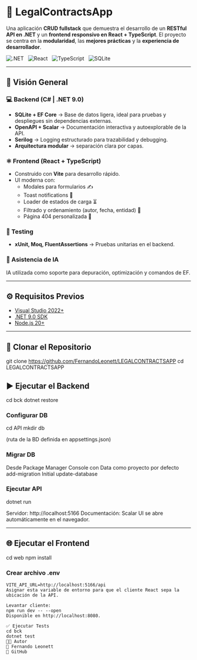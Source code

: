 # 📜 LegalContractsApp

Una aplicación **CRUD fullstack** que demuestra el desarrollo de un **RESTful API en .NET** y un **frontend responsivo en React + TypeScript**.
El proyecto se centra en la **modularidad**, las **mejores prácticas** y la **experiencia de desarrollador**.

![.NET](https://img.shields.io/badge/.NET-9.0-512BD4?logo=dotnet&logoColor=white)  
![React](https://img.shields.io/badge/React-18-61DAFB?logo=react&logoColor=black)  
![TypeScript](https://img.shields.io/badge/TypeScript-5-3178C6?logo=typescript&logoColor=white)  
![SQLite](https://img.shields.io/badge/SQLite-3-003B57?logo=sqlite&logoColor=white)

---

## 🚀 Visión General

### 💻 Backend (C# | .NET 9.0)

- **SQLite + EF Core** → Base de datos ligera, ideal para pruebas y despliegues sin dependencias externas.
- **OpenAPI + Scalar** → Documentación interactiva y autoexplorable de la API.
- **Serilog** → Logging estructurado para trazabilidad y debugging.
- **Arquitectura modular** → separación clara por capas.

### ⚛️ Frontend (React + TypeScript)

- Construido con **Vite** para desarrollo rápido.
- UI moderna con:
  - Modales para formularios ✍️
  - Toast notifications 🔔
  - Loader de estados de carga ⏳
  - Filtrado y ordenamiento (autor, fecha, entidad) 🔎
  - Página 404 personalizada 🚫

### 🧪 Testing

- **xUnit, Moq, FluentAssertions** → Pruebas unitarias en el backend.

### 🤖 Asistencia de IA

IA utilizada como soporte para depuración, optimización y comandos de EF.

---

## ⚙️ Requisitos Previos

- [Visual Studio 2022+](https://visualstudio.microsoft.com/)
- [.NET 9.0 SDK](https://dotnet.microsoft.com/en-us/download)
- [Node.js 20+](https://nodejs.org/)

---

## 📁 Clonar el Repositorio

git clone https://github.com/FernandoLeonett/LEGALCONTRACTSAPP
cd LEGALCONTRACTSAPP

## ▶️ Ejecutar el Backend

cd bck
dotnet restore

### Configurar DB

cd API
mkdir db

(ruta de la BD definida en appsettings.json)

### Migrar DB

Desde Package Manager Console con Data como proyecto por defecto
add-migration Initial
update-database

### Ejecutar API

dotnet run

Servidor: http://localhost:5166
Documentación: Scalar UI se abre automáticamente en el navegador.

---

## 🌐 Ejecutar el Frontend

cd web
npm install

### Crear archivo .env

```env
VITE_API_URL=http://localhost:5166/api
Asignar esta variable de entorno para que el cliente React sepa la ubicación de la API.

Levantar cliente:
npm run dev -- --open
Disponible en http://localhost:8080.

✅ Ejecutar Tests
cd bck
dotnet test
🧑‍💻 Autor
👤 Fernando Leonett
🔗 GitHub
```
